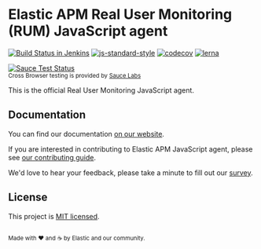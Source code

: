 # Elastic APM Real User Monitoring (RUM) JavaScript agent

[![Build Status in Jenkins](https://apm-ci.elastic.co/buildStatus/icon?job=apm-agent-rum%2Fapm-agent-rum-mbp%2Fmain)](https://apm-ci.elastic.co/job/apm-agent-rum/job/apm-agent-rum-mbp/job/main/)
[![js-standard-style](https://img.shields.io/badge/code%20style-standard-brightgreen.svg?style=flat)](https://github.com/feross/standard)
[![codecov](https://codecov.io/gh/elastic/apm-agent-rum-js/branch/main/graph/badge.svg)](https://codecov.io/gh/elastic/apm-agent-rum-js)
[![lerna](https://img.shields.io/badge/maintained%20with-lerna-cc00ff.svg)](https://lernajs.io/)

[![Sauce Test Status](https://saucelabs.com/browser-matrix/elastic-apm-base.svg)](https://saucelabs.com/u/elastic-apm-base)
<br><sup>Cross Browser testing is provided by [Sauce Labs](https://saucelabs.com/)</sup>

This is the official Real User Monitoring JavaScript agent.

## Documentation
You can find our documentation [on our website](https://www.elastic.co/guide/en/apm/agent/rum-js/current/index.html).

If you are interested in contributing to Elastic APM JavaScript agent, please see [our contributing guide](CONTRIBUTING.md).

We'd love to hear your feedback, please take a minute to fill out our [survey](https://goo.gl/forms/nLCXGCvziqalzjlP2).

## License
This project is [MIT licensed](LICENSE).

<sup><br>Made with ♥️ and ☕️ by Elastic and our community.</sup>
